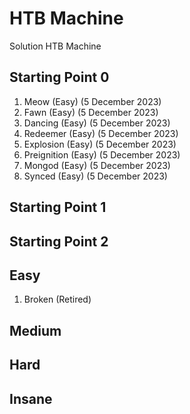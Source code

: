 # HTB Machine
Solution HTB Machine

## Starting Point 0
1. Meow (Easy) (5 December 2023)
2. Fawn (Easy) (5 December 2023)
3. Dancing (Easy) (5 December 2023)
4. Redeemer (Easy) (5 December 2023)
5. Explosion (Easy) (5 December 2023)
6. Preignition (Easy) (5 December 2023)
7. Mongod (Easy) (5 December 2023)
8. Synced (Easy) (5 December 2023)

## Starting Point 1

## Starting Point 2

## Easy
1. Broken (Retired)
## Medium

## Hard

## Insane


